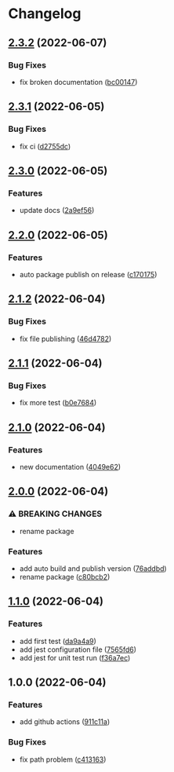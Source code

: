 # Changelog

## [2.3.2](https://github.com/hpfs74/playground-release-please/compare/v2.3.1...v2.3.2) (2022-06-07)


### Bug Fixes

* fix broken documentation ([bc00147](https://github.com/hpfs74/playground-release-please/commit/bc001477978e760091a550e6d23ab7a6d97f11df))

## [2.3.1](https://github.com/hpfs74/playground-release-please/compare/v2.3.0...v2.3.1) (2022-06-05)


### Bug Fixes

* fix ci ([d2755dc](https://github.com/hpfs74/playground-release-please/commit/d2755dcdcfa2e95f27d62a683f940ec0d71ffd34))

## [2.3.0](https://github.com/hpfs74/playground-release-please/compare/v2.2.0...v2.3.0) (2022-06-05)


### Features

* update docs ([2a9ef56](https://github.com/hpfs74/playground-release-please/commit/2a9ef56b0eb122cdaec71a274b6bfafa40757e29))

## [2.2.0](https://github.com/hpfs74/playground-release-please/compare/v2.1.2...v2.2.0) (2022-06-05)


### Features

* auto package publish on release ([c170175](https://github.com/hpfs74/playground-release-please/commit/c170175554dcd72fb9fb2ce897c4a7f703c37958))

## [2.1.2](https://github.com/hpfs74/playground-release-please/compare/v2.1.1...v2.1.2) (2022-06-04)


### Bug Fixes

* fix file publishing ([46d4782](https://github.com/hpfs74/playground-release-please/commit/46d4782a6b892328a7a93f0e46791a909c59ea18))

## [2.1.1](https://github.com/hpfs74/playground-release-please/compare/v2.1.0...v2.1.1) (2022-06-04)


### Bug Fixes

* fix more test ([b0e7684](https://github.com/hpfs74/playground-release-please/commit/b0e76847bc9316c796f8bb78e5d7b0144476296d))

## [2.1.0](https://github.com/hpfs74/playground-release-please/compare/v2.0.0...v2.1.0) (2022-06-04)


### Features

* new documentation ([4049e62](https://github.com/hpfs74/playground-release-please/commit/4049e62853c30113b63cfe6e2ffb001d4fbad1ef))

## [2.0.0](https://github.com/hpfs74/playground-release-please/compare/v1.1.0...v2.0.0) (2022-06-04)


### ⚠ BREAKING CHANGES

* rename package

### Features

* add auto build and publish version ([76addbd](https://github.com/hpfs74/playground-release-please/commit/76addbda0896ed565e891d1944261720e734e904))
* rename package ([c80bcb2](https://github.com/hpfs74/playground-release-please/commit/c80bcb2b71cb15e065b3d57405827c3f28cfa657))

## [1.1.0](https://github.com/hpfs74/playground-release-please/compare/v1.0.0...v1.1.0) (2022-06-04)


### Features

* add first test ([da9a4a9](https://github.com/hpfs74/playground-release-please/commit/da9a4a9a52be35d4a9dfa554b6570ac540a1e6bd))
* add jest configuration file ([7565fd6](https://github.com/hpfs74/playground-release-please/commit/7565fd653eb2c9f3563923d87a86c2abd31e388f))
* add jest for unit test run ([f36a7ec](https://github.com/hpfs74/playground-release-please/commit/f36a7ec0d53fb5817e2281a4fe9eaf92ae2bc0a2))

## 1.0.0 (2022-06-04)


### Features

* add github actions ([911c11a](https://github.com/hpfs74/playground-release-please/commit/911c11af6d907112344a0f5abc3c8e5c7bfddacf))


### Bug Fixes

* fix path problem ([c413163](https://github.com/hpfs74/playground-release-please/commit/c41316386c7b817e85d034052ad2f7ae60c82b3d))
